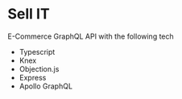 # Sell IT

E-Commerce GraphQL API with the following tech
- Typescript
- Knex
- Objection.js
- Express
- Apollo GraphQL